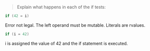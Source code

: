> Explain what happens in each of the if tests:

```cpp
if (42 = i)
```
Error not legal. The left operand must be mutable. Literals are rvalues.

```cpp
if (i = 42)
```
i is assigned the value of 42 and the if statement is executed.